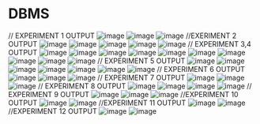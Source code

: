 # DBMS
// EXPERIMENT 1 OUTPUT
![image](https://user-images.githubusercontent.com/112066270/193840780-d663b4cc-5b0c-4295-93d0-d8c62b862d5a.png)
![image](https://user-images.githubusercontent.com/112066270/193840933-8524c2f7-34c7-478a-b4e0-f9e1b26446b8.png)
![image](https://user-images.githubusercontent.com/112066270/193841027-2529e00b-ec70-4244-958d-de9d3cc92668.png)
//EXERIMENT 2 OUTPUT
![image](https://user-images.githubusercontent.com/112066270/193849814-a29f8018-c684-43e0-8f8b-0d32cc5ee822.png)
![image](https://user-images.githubusercontent.com/112066270/193849898-54896184-e44e-4dc7-81de-c0cbe0458679.png)
![image](https://user-images.githubusercontent.com/112066270/193850017-70e5cba7-eab2-457e-9599-1aa36c7000c2.png)
![image](https://user-images.githubusercontent.com/112066270/193850148-ee34d8ca-470c-4467-badc-82d101246c26.png)
![image](https://user-images.githubusercontent.com/112066270/193850223-2a002f37-492e-4ead-a85a-37f62bf6377e.png)
// EXPERIMENT 3,4 OUTPUT
![image](https://user-images.githubusercontent.com/112066270/193853842-7b80f0cc-ac3d-49b3-8e26-b72a881cf940.png)
![image](https://user-images.githubusercontent.com/112066270/193853932-398c4355-39a1-4a7c-b48f-52be769f96f9.png)
![image](https://user-images.githubusercontent.com/112066270/193854200-f480ea68-b982-46e3-8938-e62a96dee74f.png)
![image](https://user-images.githubusercontent.com/112066270/193854425-8f69ca98-6e1b-472a-bfc0-d5091fb52461.png)
![image](https://user-images.githubusercontent.com/112066270/193854660-e16ba615-f1c8-4f8a-928e-4310c35b7966.png)
![image](https://user-images.githubusercontent.com/112066270/193855009-8c0a611e-edc2-44b4-bfb4-b08462dd6fc6.png)
![image](https://user-images.githubusercontent.com/112066270/193855141-59ee87eb-2cce-456d-b1d1-6a9674ad77c5.png)
![image](https://user-images.githubusercontent.com/112066270/193855237-a63012e5-7000-418e-8549-7d90c007b56c.png)
![image](https://user-images.githubusercontent.com/112066270/193855318-337b17b1-da29-4b18-a821-b489b6196855.png)
![image](https://user-images.githubusercontent.com/112066270/193855387-40bd5795-21d7-43fc-8fbb-21f7a6cae438.png)
// EXPERIMENT 5 OUTPUT
![image](https://user-images.githubusercontent.com/112066270/193856605-3add956e-8d16-44f4-833d-8ddbebb213f5.png)
![image](https://user-images.githubusercontent.com/112066270/193856703-e47b46a8-7c5a-4a8e-bab3-034715d3dcec.png)
![image](https://user-images.githubusercontent.com/112066270/193856767-23aef657-c1d6-4a5d-9023-7d2572baa5ad.png)
![image](https://user-images.githubusercontent.com/112066270/193856966-737795fa-4758-4174-9560-33a8d0016992.png)
![image](https://user-images.githubusercontent.com/112066270/193857029-d95da6e2-a6d1-4bab-94ad-41ba4f951f55.png)
![image](https://user-images.githubusercontent.com/112066270/193857091-a22571c4-86ed-48d4-9633-8285f2a029f4.png)
![image](https://user-images.githubusercontent.com/112066270/193857139-9edd7900-8fb3-406d-8ece-0402a52361bc.png)
// EXPERIMENT 6 OUTPUT
![image](https://user-images.githubusercontent.com/112066270/193858522-4a8a0a1a-098b-4e5b-a42e-8632e578122d.png)
![image](https://user-images.githubusercontent.com/112066270/193858637-091211e7-937f-4d39-ba7e-0ca4cc985a57.png)
![image](https://user-images.githubusercontent.com/112066270/193858718-649e68fe-5b24-4cb8-bb61-2bc174965c5c.png)
// EXPERIMENT 7 OUTPUT
![image](https://user-images.githubusercontent.com/112066270/193859316-f1ed74f4-7be6-4905-b052-34b461f78509.png)
![image](https://user-images.githubusercontent.com/112066270/193859414-25e51bd9-c661-4a73-9b69-89c9d04bd507.png)
![image](https://user-images.githubusercontent.com/112066270/193859503-b99438fc-3616-4e8e-b2a5-dd759391484b.png)
// EXPERIMENT 8 OUTPUT
![image](https://user-images.githubusercontent.com/112066270/193859930-0f20164a-7799-4204-9fdd-afbf4278c8a3.png)
![image](https://user-images.githubusercontent.com/112066270/193859988-94b961e8-8502-4ce5-adc1-70d2905f3852.png)
![image](https://user-images.githubusercontent.com/112066270/193860056-8ae4883f-9ced-4f7b-a678-063f45b116e4.png)
![image](https://user-images.githubusercontent.com/112066270/193860160-b798dc08-945a-4792-a6bb-1ed3f6159bed.png)
// EXPERIMENT 9 OUTPUT
![image](https://user-images.githubusercontent.com/112066270/193860586-a15e7ea8-c44e-4f4d-bf77-ced686ae460c.png)
![image](https://user-images.githubusercontent.com/112066270/193860799-1b5edc25-2171-45c2-968e-dfa7bb459e29.png)
![image](https://user-images.githubusercontent.com/112066270/193860880-b02fd023-b246-4db0-87fa-5c13dc4f43c0.png)
//EXPERIMENT 10 OUTPUT
![image](https://user-images.githubusercontent.com/112066270/193861413-4ab74a69-0a7c-4d6b-afe8-9bbfc0d45cc5.png)
![image](https://user-images.githubusercontent.com/112066270/193861492-e2392441-69ba-48a5-95be-4464a33f4bfe.png)
//EXPERIMENT 11 OUTPUT
![image](https://user-images.githubusercontent.com/112066270/193862202-7d31d73f-f907-41a2-a809-c642b8e6c353.png)
![image](https://user-images.githubusercontent.com/112066270/193862278-aa8d759e-6a63-4786-877c-fbe22369a4f0.png)
//EXPERIMENT 12 OUTPUT
![image](https://user-images.githubusercontent.com/112066270/193862707-05af2120-258e-40c6-bc86-a157df89b549.png)
![image](https://user-images.githubusercontent.com/112066270/193862785-ebccfa5a-d5df-48bb-8786-cece516aee5e.png)
